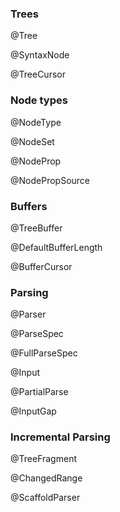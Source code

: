 ### Trees

@Tree

@SyntaxNode

@TreeCursor

### Node types

@NodeType

@NodeSet

@NodeProp

@NodePropSource

### Buffers

@TreeBuffer

@DefaultBufferLength

@BufferCursor

### Parsing

@Parser

@ParseSpec

@FullParseSpec

@Input

@PartialParse

@InputGap

### Incremental Parsing

@TreeFragment

@ChangedRange

@ScaffoldParser

